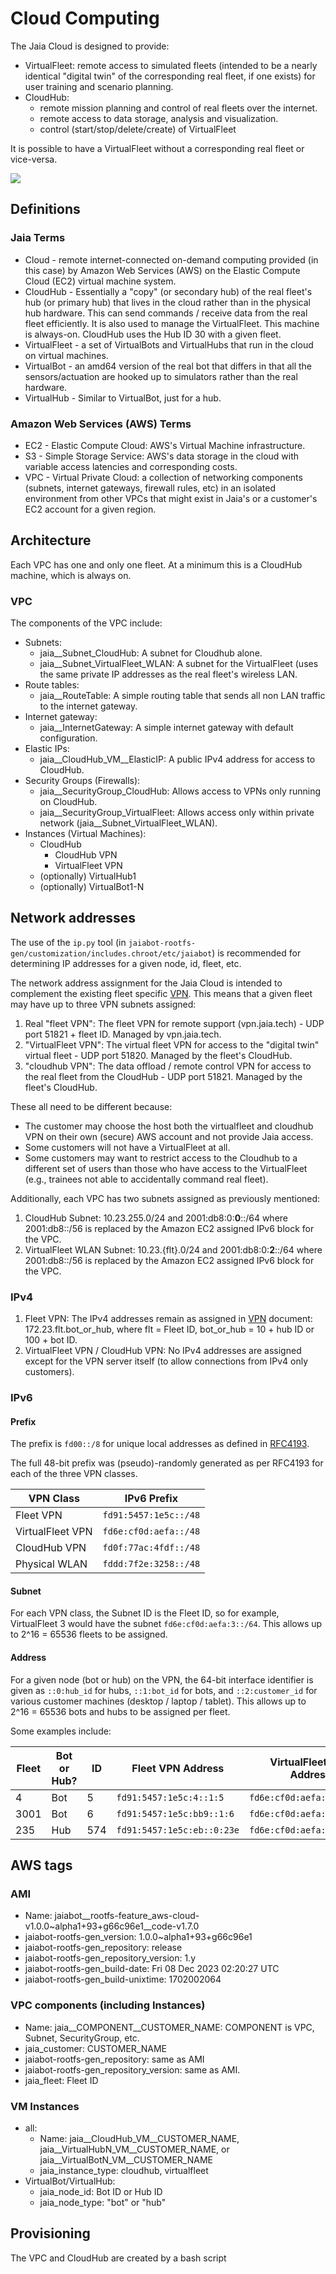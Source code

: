 # Cloud Computing

The Jaia Cloud is designed to provide:
- VirtualFleet: remote access to simulated fleets (intended to be a nearly identical "digital twin" of the corresponding real fleet, if one exists) for user training and scenario planning.
- CloudHub: 
	- remote mission planning and control of real fleets over the internet.
	- remote access to data storage, analysis and visualization.
	- control (start/stop/delete/create) of VirtualFleet

It is possible to have a VirtualFleet without a corresponding real fleet or vice-versa. 

![](../figures/jaia-fleet-in-the-cloud.png)


## Definitions

### Jaia Terms
- Cloud - remote internet-connected on-demand computing provided (in this case) by Amazon Web Services (AWS) on the Elastic Compute Cloud (EC2) virtual machine system.
- CloudHub - Essentially a "copy" (or secondary hub) of the real fleet's hub (or primary hub) that lives in the cloud rather than in the physical hub hardware. This can send commands / receive data from the real fleet efficiently. It is also used to manage the VirtualFleet. This machine is always-on. CloudHub uses the Hub ID 30 with a given fleet.
- VirtualFleet -  a set of VirtualBots and VirtualHubs that run in the cloud on virtual machines.
- VirtualBot - an amd64 version of the real bot that differs in that all the sensors/actuation are hooked up to simulators rather than the real hardware.
- VirtualHub - Similar to VirtualBot, just for a hub.

### Amazon Web Services (AWS) Terms

- EC2 - Elastic Compute Cloud: AWS's Virtual Machine infrastructure.
- S3 - Simple Storage Service: AWS's data storage in the cloud with variable access latencies and corresponding costs.
- VPC - Virtual Private Cloud: a collection of networking components (subnets, internet gateways, firewall rules, etc) in an isolated environment from other VPCs that might exist in Jaia's or a customer's EC2 account for a given region.

## Architecture

Each VPC has one and only one fleet. At a minimum this is a CloudHub machine, which is always on.


### VPC 

The components of the VPC include:

- Subnets:
	+ jaia__Subnet_CloudHub: A subnet for Cloudhub alone.
	+ jaia__Subnet_VirtualFleet_WLAN: A subnet for the VirtualFleet (uses the same private IP addresses as the real fleet's wireless LAN.
- Route tables:
	+ jaia__RouteTable: A simple routing table that sends all non LAN traffic to the internet gateway.
- Internet gateway:
	+ jaia__InternetGateway: A simple internet gateway with default configuration.
- Elastic IPs:
	+ jaia__CloudHub_VM__ElasticIP: A public IPv4 address for access to CloudHub.
- Security Groups (Firewalls):
	+ jaia__SecurityGroup_CloudHub: Allows access to VPNs only running on CloudHub.
	+ jaia__SecurityGroup_VirtualFleet: Allows access only within private network (jaia__Subnet_VirtualFleet_WLAN).
- Instances (Virtual Machines):
	+ CloudHub
		* CloudHub VPN
		* VirtualFleet VPN
	+ (optionally) VirtualHub1
	+ (optionally) VirtualBot1-N

## Network addresses

The use of the `ip.py` tool (in `jaiabot-rootfs-gen/customization/includes.chroot/etc/jaiabot`) is recommended for determining IP addresses for a given node, id, fleet, etc.

The network address assignment for the Jaia Cloud is intended to complement the existing fleet specific [VPN](page55_vpn.md). This means that a given fleet may have up to three VPN subnets assigned:

1. Real "fleet VPN": The fleet VPN for remote support (vpn.jaia.tech) - UDP port 51821 + fleet ID. Managed by vpn.jaia.tech.
2. "VirtualFleet VPN": The virtual fleet VPN for access to the "digital twin" virtual fleet - UDP port 51820. Managed by the fleet's CloudHub.
3. "cloudhub VPN": The data offload / remote control VPN for access to the real fleet from the CloudHub - UDP port 51821. Managed by the fleet's CloudHub.

These all need to be different because:

- The customer may choose the host both the virtualfleet and cloudhub VPN on their own (secure) AWS account and not provide Jaia access.
- Some customers will not have a VirtualFleet at all.
- Some customers may want to restrict access to the Cloudhub to a different set of users than those who have access to the VirtualFleet (e.g., trainees not able to accidentally command real fleet).

Additionally, each VPC has two subnets assigned as previously mentioned:

1. CloudHub Subnet: 10.23.255.0/24 and 2001:db8:0:**0**::/64 where 2001:db8::/56 is replaced by the Amazon EC2 assigned IPv6 block for the VPC.
2. VirtualFleet WLAN Subnet: 10.23.{flt}.0/24 and 2001:db8:0:**2**::/64 where 2001:db8::/56 is replaced by the Amazon EC2 assigned IPv6 block for the VPC.

### IPv4 

1. Fleet VPN: The IPv4 addresses remain as assigned in [VPN](page55_vpn.md) document: 172.23.flt.bot_or_hub, where flt = Fleet ID, bot_or_hub = 10 + hub ID or 100 + bot ID.
2. VirtualFleet VPN / CloudHub VPN: No IPv4 addresses are assigned except for the VPN server itself (to allow connections from IPv4 only customers).

### IPv6 

#### Prefix

The prefix is `fd00::/8` for unique local addresses as defined in [RFC4193](https://www.rfc-editor.org/rfc/rfc4193.html).

The full 48-bit prefix was (pseudo)-randomly generated as per RFC4193 for each of the three VPN classes.

| VPN Class        | IPv6 Prefix             |
|------------------|-------------------------|
| Fleet VPN        | `fd91:5457:1e5c::/48`   |
| VirtualFleet VPN | `fd6e:cf0d:aefa::/48`   |
| CloudHub VPN     | `fd0f:77ac:4fdf::/48`   |
| Physical WLAN    | `fddd:7f2e:3258::/48`   |

#### Subnet 

For each VPN class, the Subnet ID is the Fleet ID, so for example, VirtualFleet 3 would have the subnet `fd6e:cf0d:aefa:3::/64`. This allows up to 2^16 = 65536 fleets to be assigned.

#### Address

For a given node (bot or hub) on the VPN, the 64-bit interface identifier is given as `::0:hub_id` for hubs, `::1:bot_id` for bots, and `::2:customer_id` for various customer machines (desktop / laptop / tablet). This allows up to 2^16 = 65536 bots and hubs to be assigned per fleet.

Some examples include:

| Fleet     | Bot or Hub? | ID  | Fleet VPN Address  |  VirtualFleet VPN Address  |  CloudHub VPN Address  |
|-----------|-------------|-----|--------------------|--------------------|--------------------|
| 4        | Bot         | 5   | `fd91:5457:1e5c:4::1:5` | `fd6e:cf0d:aefa:4::1:5` | `fd0f:77ac:4fdf:4::1:5` |
| 3001      | Bot         | 6   | `fd91:5457:1e5c:bb9::1:6` | `fd6e:cf0d:aefa:bb9::1:6` | `fd0f:77ac:4fdf:bb9::1:6` |
| 235       | Hub         | 574 | `fd91:5457:1e5c:eb::0:23e` | `fd6e:cf0d:aefa:eb::0:23e` | `fd0f:77ac:4fdf:eb::0:23e` |


## AWS tags

### AMI

- Name: jaiabot__rootfs-feature_aws-cloud-v1.0.0~alpha1+93+g66c96e1__code-v1.7.0
- jaiabot-rootfs-gen_version: 1.0.0~alpha1+93+g66c96e1
- jaiabot-rootfs-gen_repository: release
- jaiabot-rootfs-gen_repository_version: 1.y
- jaiabot-rootfs-gen_build-date: Fri 08 Dec 2023 02:20:27 UTC
- jaiabot-rootfs-gen_build-unixtime: 1702002064

### VPC components (including Instances)
- Name: jaia__COMPONENT__CUSTOMER_NAME: COMPONENT is VPC, Subnet, SecurityGroup, etc.
- jaia_customer: CUSTOMER_NAME
- jaiabot-rootfs-gen_repository: same as AMI
- jaiabot-rootfs-gen_repository_version: same as AMI.
- jaia_fleet: Fleet ID


### VM Instances

- all:
	- Name: jaia__CloudHub_VM__CUSTOMER_NAME, jaia__VirtualHubN_VM__CUSTOMER_NAME, or jaia__VirtualBotN_VM__CUSTOMER_NAME
	- jaia_instance_type: cloudhub, virtualfleet
- VirtualBot/VirtualHub:
	+ jaia_node_id: Bot ID or Hub ID
	+ jaia_node_type: "bot" or "hub"

## Provisioning

The VPC and CloudHub are created by a bash script 